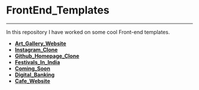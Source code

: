 # **FrontEnd_Templates**

___________________________


In this repository I have worked on some cool Front-end templates.


 - **[Art_Gallery_Website](https://ashket980.github.io/FrontEnd_Templates/Art_Gallery_Website/index.html)**
 - **[Instagram_Clone](https://ashket980.github.io/FrontEnd_Templates/Instagram_Clone/index.html)**
 - **[Github_Homepage_Clone](https://ashket980.github.io/FrontEnd_Templates/Github_Homepage_Clone/index.html)**
 - **[Festivals_In_India](https://ashket980.github.io/FrontEnd_Templates/Festivals_In_India/index.html)**
 - **[Coming_Soon](https://ashket980.github.io/FrontEnd_Templates/Coming_Soon/index.html)**
 - **[Digital_Banking](https://ashket980.github.io/FrontEnd_Templates/Digital_Banking/index.html)**
 - **[Cafe_Website](https://ashket980.github.io/FrontEnd_Templates/Cafe_Website/index.html)**
 
